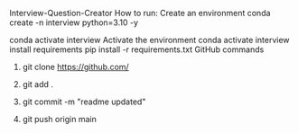 Interview-Question-Creator
How to run:
Create an environment
conda create -n interview python=3.10 -y

conda activate interview
Activate the environment
conda activate interview
install requirements
pip install -r requirements.txt
GitHub commands

1. git clone https://github.com/

2. git add .

3. git commit -m "readme updated"

4. git push origin main

